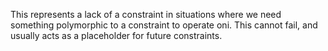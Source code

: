 This represents a lack of a constraint in situations where we need something polymorphic to a constraint to operate oni. This cannot fail, and usually acts as a placeholder for future constraints.